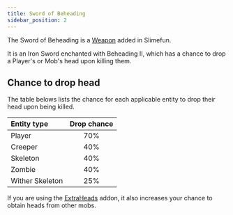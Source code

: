 ```yaml
---
title: Sword of Beheading
sidebar_position: 2
---
```


The Sword of Beheading is a [Weapon](Weapons.md) added in Slimefun.

It is an Iron Sword enchanted with Beheading II, which has a chance to drop a Player's or Mob's head upon killing them.

## Chance to drop head

The table belows lists the chance for each applicable entity to drop their head upon being killed.

| Entity type     | Drop chance |
|:--------------- |:-----------:|
| Player          |     70%     |
| Creeper         |     40%     |
| Skeleton        |     40%     |
| Zombie          |     40%     |
| Wither Skeleton |     25%     |

If you are using the [ExtraHeads](../Other-Plugins/Addons.md#official-addons) addon, it also increases your chance to obtain heads from other mobs.
